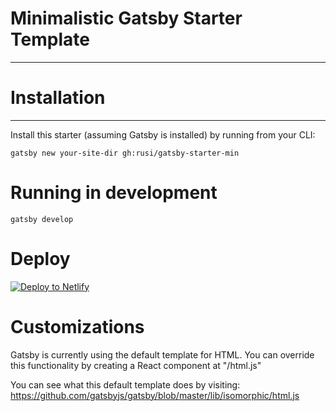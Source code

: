 # Minimalistic Gatsby Starter Template
---

# Installation
---
Install this starter (assuming Gatsby is installed) by running from your CLI: 
```
gatsby new your-site-dir gh:rusi/gatsby-starter-min
```

# Running in development
```
gatsby develop
```

# Deploy

[![Deploy to Netlify](https://www.netlify.com/img/deploy/button.svg)](https://app.netlify.com/start/deploy?repository=https://github.com/rusi/gatsby-starter-min)

# Customizations

Gatsby is currently using the default template for HTML. You can override
this functionality by creating a React component at "/html.js"

You can see what this default template does by visiting:
https://github.com/gatsbyjs/gatsby/blob/master/lib/isomorphic/html.js
